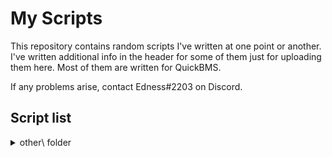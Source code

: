 # My Scripts
This repository contains random scripts I've written at one point or another.  I've written additional info in the header for some of them just for uploading them here.  Most of them are written for QuickBMS.

If any problems arise, contact Edness#2203 on Discord.

## Script list
<details>
<summary>other\ folder</summary>

- 4bpp8bpp.bms &mdash; Convert 4-bit PS2 textures in a TM2 container to 8-bit.
- atetdbidk360.bms &mdash; **Adventure Time: Explore the Dungeon Because I Don't Know!** .PAK files.
- codfhpak.bms &mdash; **Call of Duty: Finest Hour** PS2 & Xbox .PAK files.
- jak1-2vagwad.bms &mdash; **Jak and Daxter: The Precursor Legacy** & **Jak II: Renegade** VAGWAD files.
- LingoTildeStr.py &mdash; SIA Tilde's Latvian **Lingo** string compression.
- LingoTildeWordList.txt &mdash; SIA Tilde's Latvian **Lingo** word list.
- sdwww-mst.bms &mdash; **Scooby-Doo! Who's Watching Who?** .MST files.
- xbexexmzpe.bms &mdash; Windows, Xbox, Xbox 360 executable timestamps.

</details>
